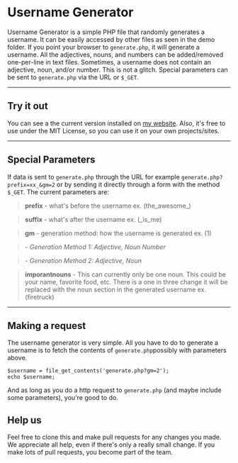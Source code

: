 Username Generator
==================
Username Generator is a simple PHP file that randomly generates a username. It can be easily accessed by other files as seen in the demo folder. If you point your browser to `generate.php`, it will generate a username. All the adjectives, nouns, and numbers can be added/removed one-per-line in text files. Sometimes, a username does not contain an adjective, noun, and/or number. This is not a glitch. Special parameters can be sent to `generate.php` via the URL or `$_GET`.


----------

Try it out
----------
You can see a the current version installed on [my website][1]. Also, it's free to use under the MIT License, so you can use it on your own projects/sites.


----------


Special Parameters
------------------
If data is sent to `generate.php` through the URL for example `generate.php?prefix=xx_&gm=2` or by sending it directly through a form with the method `$_GET`. The current parameters are:

> **prefix** - what's before the username ex. (the_awesome_)

> **suffix** - what's after the username ex. (_is_me)

> **gm** - generation method: how the username is generated ex. (1)

>*- Generation Method 1: Adjective, Noun Number*

>*- Generation Method 2: Adjective, Noun*

>**imporantnouns** - This can currently only be one noun. This could be your name, favorite food, etc. There is a one in three change it will be replaced with the noun section in the generated username ex. (firetruck)


----------

Making a request
----------------
The username generator is very simple. All you have to do to generate a username is to fetch the contents of `generate.php`possibly with parameters above.

    $username = file_get_contents('generate.php?gm=2');
    echo $username;

And as long as you do a http request to `generate.php` (and maybe include some parameters), you're good to do.

Help us
----------------
Feel free to clone this and make pull requests for any changes you made. We appreciate all help, even if there's only a really small change. If you make lots of pull requests, you become part of the team.


  [1]: http://speedysnail6.com/usernames "Username Generator"

